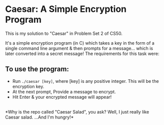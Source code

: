 # Caesar: A Simple Encryption Program #

<p>This is my solution to "Caesar" in Problem Set 2 of CS50.</p>
<p>It's a simple encryption program (in C) which takes a key in the form of a single command line argument & then prompts for a message... which is later converted into a secret message!
The requirements for this task were:</p>

## To use the program: ##
- Run `./caesar [key]`, where [key] is any positive integer. This will be the encryption key.<br>
- At the next prompt, Provide a message to encrypt.
- Hit Enter & your encrypted message will appear!</p>
<br>
*Why is the repo called "Caesar Salad", you ask? Well, I just really like Caesar salad. ...And I'm hungry!*

